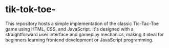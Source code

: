 # tik-tok-toe-
This repository hosts a simple implementation of the classic Tic-Tac-Toe game using HTML, CSS, and JavaScript. It's designed with a straightforward user interface and gameplay mechanics, making it ideal for beginners learning frontend development or JavaScript programming.
